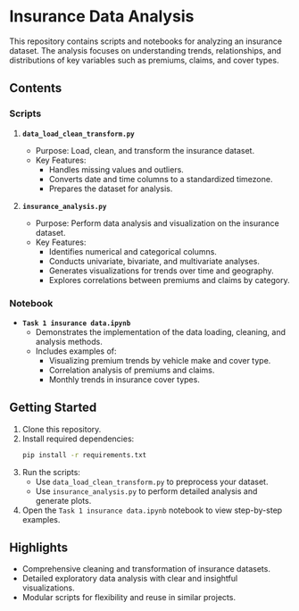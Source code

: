 # Insurance Data Analysis

This repository contains scripts and notebooks for analyzing an insurance dataset. The analysis focuses on understanding trends, relationships, and distributions of key variables such as premiums, claims, and cover types.

## Contents

### Scripts
1. **`data_load_clean_transform.py`**
   - Purpose: Load, clean, and transform the insurance dataset.
   - Key Features:
     - Handles missing values and outliers.
     - Converts date and time columns to a standardized timezone.
     - Prepares the dataset for analysis.

2. **`insurance_analysis.py`**
   - Purpose: Perform data analysis and visualization on the insurance dataset.
   - Key Features:
     - Identifies numerical and categorical columns.
     - Conducts univariate, bivariate, and multivariate analyses.
     - Generates visualizations for trends over time and geography.
     - Explores correlations between premiums and claims by category.

### Notebook
- **`Task 1 insurance data.ipynb`**
  - Demonstrates the implementation of the data loading, cleaning, and analysis methods.
  - Includes examples of:
    - Visualizing premium trends by vehicle make and cover type.
    - Correlation analysis of premiums and claims.
    - Monthly trends in insurance cover types.

## Getting Started
1. Clone this repository.
2. Install required dependencies:
   ```bash
   pip install -r requirements.txt
   ```
3. Run the scripts:
   - Use `data_load_clean_transform.py` to preprocess your dataset.
   - Use `insurance_analysis.py` to perform detailed analysis and generate plots.
4. Open the `Task 1 insurance data.ipynb` notebook to view step-by-step examples.

## Highlights
- Comprehensive cleaning and transformation of insurance datasets.
- Detailed exploratory data analysis with clear and insightful visualizations.
- Modular scripts for flexibility and reuse in similar projects.



